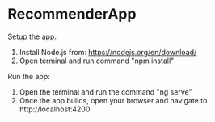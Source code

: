 # RecommenderApp

Setup the app:

1. Install Node.js from: https://nodejs.org/en/download/
2. Open terminal and run command "npm install"

Run the app:

1. Open the terminal and run the command "ng serve"
2. Once the app builds, open your browser and navigate to http://localhost:4200